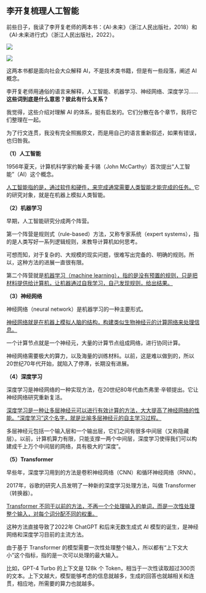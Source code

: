 ## 李开复梳理人工智能

前些日子，我读了李开复老师的两本书：《AI·未来》（浙江人民出版社，2018）和《AI·未来进行式》（浙江人民出版社，2022）。

![](https://cdn.beekka.com/blogimg/asset/202412/bg2024121701.webp)

![](https://cdn.beekka.com/blogimg/asset/202412/bg2024121702.webp)

这两本书都是面向社会大众解释 AI，不是技术类书籍，但是有一些段落，阐述 AI 概念。

李开复老师用通俗的语言来解释，人工智能、机器学习、神经网络、深度学习……**这些词到底是什么意思？彼此有什么关系？**

我觉得，这些介绍对理解 AI 的体系，挺有启发的。它们分散在各个章节，我将它们整理在一起。

为了行文连贯，我没有完全照搬原文，而是用自己的语言重新叙述，如果有错误，也归咎我。

**（1）人工智能**

1956年夏天，计算机科学家约翰·麦卡锡（John McCarthy）首次提出“人工智能”（AI）这个概念。

<u>人工智能指的是，通过软件和硬件，来完成通常需要人类智能才能完成的任务。</u>它的研究对象，就是在机器上模拟人类智能。

**（2）机器学习**

早期，人工智能研究分成两个阵营。

第一个阵营是规则式（rule-based）方法，又称专家系统（expert systems），指的是人类写好一系列逻辑规则，来教导计算机如何思考。

可想而知，对于复杂的、大规模的现实问题，很难写出完备的、明确的规则。所以，这种方法的进展一直很有限。

第二个阵营就是<u>机器学习（machine learning），指的是没有预置的规则，只是把材料提供给计算机，让机器通过自我学习，自己发现规则，给出结果。</u>

**（3）神经网络**

神经网络（neural network）是机器学习的一种主要形式。

<u>神经网络就是在机器上模拟人脑的结构，构建类似生物神经元的计算网络来处理信息。</u>

一个计算节点就是一个神经元，大量的计算节点组成网络，进行协同计算。

神经网络需要极大的算力，以及海量的训练材料。以前，这是难以做到的，所以20世纪70年代开始，就陷入了停滞，长期没有进展。

**（4）深度学习**

深度学习是神经网络的一种实现方法，在20世纪80年代由杰弗里·辛顿提出。它让神经网络研究重新复活。

<u>深度学习是一种让多层神经元可以进行有效计算的方法，大大提高了神经网络的性能。“深度学习”这个名字，就是比喻多层神经元的自主学习过程。</u>

多层神经元包括一个输入层和一个输出层，它们之间有很多中间层（又称隐藏层）。以前，计算机算力有限，只能支撑一两个中间层，深度学习使得我们可以构建成千上万个中间层的网络，具有极大的“深度”。

**（5）Transformer**

早些年，深度学习用到的方法是卷积神经网络（CNN）和循环神经网络（RNN）。

2017年，谷歌的研究人员发明了一种新的深度学习处理方法，叫做 Transformer（转换器）。

<u>Transformer 不同于以前的方法，不再一个个处理输入的单词，而是一次性处理整个输入，对每个词分配不同的权重。</u>

这种方法直接导致了2022年 ChatGPT 和后来无数生成式 AI 模型的诞生，是神经网络和深度学习目前的主流方法。

由于基于 Transformer 的模型需要一次性处理整个输入，所以都有“上下文大小”这个指标，指的是一次可以处理的最大输入。

比如，GPT-4 Turbo 的上下文是 128k 个 Token，相当于一次性读取超过300页的文本。上下文越大，模型能够考虑的信息就越多，生成的回答也就越相关和连贯，相应地，所需要的算力也就越多。
